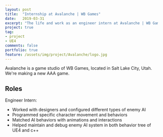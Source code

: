 ```yaml
---
layout: post
title:  "Internship at Avalanche | WB Games"
date:   2019-03-31
excerpt: "The life and work as an engineer intern at Avalanche | WB Games"
project: true
tag:
- project
- UE4
comments: false
portfolio: true
feature: /assets/img/project/Avalanche/logo.jpg
---
```

 
Avalanche is a game studio of WB Games, located in Salt Lake City, Utah. We're making a new AAA game.

## Roles
Engineer Intern:
* Worked with designers and configured different types of enemy AI
* Programmed specific character movement and behaviors
* Matched AI behaviors with animations and interactions
* Helped maintain and debug enemy AI system in both behavior tree of UE4 and c++